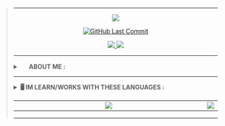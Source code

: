 <blockquote>

<hr>

<p align="center">
 <a href="https://github.com/denvercoder1/readme-typing-svg">
  <img src="https://readme-typing-svg.herokuapp.com?color=%2336BCF7&duration=5000&center=true&vCenter=true&lines=Xenor41;">
  </a>    
</p>

<p align="center"> 
    <a href="https://github.com/Xenor41/Xenor41/commits/main">
        <img alt="GitHub Last Commit" src="https://img.shields.io/github/last-commit/Xenor41/Xenor41?style=for-the-badge&color=blue&labelColor=2a2a2a&logo=github">
    </a>
</p>

<p align="center">

  <a href="https://gitlab.com/xenor41">
    <img src="https://img.shields.io/badge/-GITLAB-blue?logo=gitlab&labelColor=2a2a2a&color=2a2a2a">
  </a>

  <a href="https://telegram.me/Xenor41">
    <img src="https://img.shields.io/badge/-TELEGRAM-blue?logo=telegram&labelColor=2a2a2a&color=2a2a2a">
  </a>

</p>

<hr>

<details>
    <summary>
        <a href="https://www.youtube.com/watch?v=dQw4w9WgXcQ&ab_channel=RickAstley"><img src="https://cdn.countryflags.com/thumbs/germany/flag-round-250.png" height="16px" width="16px"></a> 
        <b>ABOUT ME : </b>
    </summary>
    
<pre>
   👋 Hi my Name is Fabian (Xenor41)
   🚩 Im from Germany
   💻 I like programming and Linux
   🕹 My Hobbys are programming and playing video games
 <a href="https://discord.com/users/Xenor41">My Discord</a>
</pre>

</details>

 
<hr> 

<details>
    <summary>
        <b>🖥️ IM LEARN/WORKS WITH THESE LANGUAGES : </b>
    </summary>
 <p>
 <a href="">
   <img alt="RUST" src="https://external-content.duckduckgo.com/iu/?u=https%3A%2F%2Fstatic-00.iconduck.com%2Fassets.00%2Frust-icon-2048x2047-5s6wkmk1.png&f=1&nofb=1&ipt=0fd6c94c1be374ebf3aa3cc754d7369e059b8c36064cc2a6054d222fd4d38377&ipo=images" height="52px" width="52px">
  </a>
  
   <a href="">
   <img alt="PYTHON" src="https://upload.wikimedia.org/wikipedia/commons/thumb/c/c3/Python-logo-notext.svg/800px-Python-logo-notext.svg.png" height="52px">
  </a> &nbsp; 
  
  <a href="">
   <img alt="BASH" src="https://upload.wikimedia.org/wikipedia/commons/thumb/8/82/Gnu-bash-logo.svg/216px-Gnu-bash-logo.svg.png" height="52px">
  </a> &nbsp; 
  <a href="">
   <img alt="Arch Linux" src="https://cdn.iconscout.com/icon/free/png-256/free-archlinux-3629222-3030532.png" height="52px" width="52px">
  </a>
 </p>
</details>


<p align="center">
  <table>
    <tr>
     <td align="center", style="width: 100%">
          <a href="#" ><img src="https://github-readme-stats.vercel.app/api?username=Fab1anDev&rank_icon=percentile&theme=radical"></a>
     </td>
     <td align="center", style="width: 100%;">
          <a href="#"><img src="https://github-readme-stats.vercel.app/api/top-langs/?username=Fab1anDev&layout=compact&show_icons=true&theme=radical&locale=en"></a>
     </td>
     
   
  </table>
</p>

<hr>
</blockquote>
